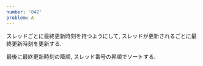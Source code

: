 ```yaml
---
number: '042'
problem: A
---
```

スレッドごとに最終更新時刻を持つようにして, スレッドが更新されるごとに最終更新時刻を更新する.

最後に最終更新時刻の降順, スレッド番号の昇順でソートする.
